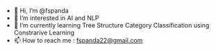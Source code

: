 - 👋 Hi, I’m @fspanda
- 👀 I’m interested in AI and NLP
- 🌱 I’m currently learning Tree Structure Category Classification using Constrarive Learning
- 📫 How to reach me : fspanda22@gmail.com 

<!---
fspanda/fspanda is a ✨ special ✨ repository because its `README.md` (this file) appears on your GitHub profile.
You can click the Preview link to take a look at your changes.
--->
